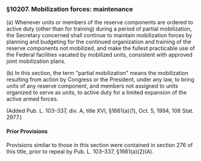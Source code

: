 ### §10207. Mobilization forces: maintenance ###

(a) Whenever units or members of the reserve components are ordered to active duty (other than for training) during a period of partial mobilization, the Secretary concerned shall continue to maintain mobilization forces by planning and budgeting for the continued organization and training of the reserve components not mobilized, and make the fullest practicable use of the Federal facilities vacated by mobilized units, consistent with approved joint mobilization plans.

(b) In this section, the term "partial mobilization" means the mobilization resulting from action by Congress or the President, under any law, to bring units of any reserve component, and members not assigned to units organized to serve as units, to active duty for a limited expansion of the active armed forces.

(Added Pub. L. 103–337, div. A, title XVI, §1661(a)(1), Oct. 5, 1994, 108 Stat. 2977.)

#### Prior Provisions ####

Provisions similar to those in this section were contained in section 276 of this title, prior to repeal by Pub. L. 103–337, §1661(a)(2)(A).